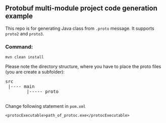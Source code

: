 ## Protobuf multi-module project code generation example

This repo is for generating Java class from `.proto` message. It supports `proto2` and `proto3`.

### Command:

`mvn clean install`

Please note the directory structure, where you have to place the proto files (you are create a subfolder):

<pre>
src
 |---- main
        |----- proto
   </pre>

Change following statement in `pom.xml`

`<protocExecutable>path_of_protoc.exe</protocExecutable>`
